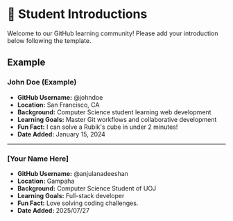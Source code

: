 # 👋 Student Introductions

Welcome to our GitHub learning community! Please add your introduction below following the template.

## Example

### John Doe (Example)
- **GitHub Username:** @johndoe
- **Location:** San Francisco, CA
- **Background:** Computer Science student learning web development
- **Learning Goals:** Master Git workflows and collaborative development
- **Fun Fact:** I can solve a Rubik's cube in under 2 minutes!
- **Date Added:** January 15, 2024

---

<!-- Add your introduction below this line -->

### [Your Name Here]
- **GitHub Username:** @anjulanadeeshan
- **Location:** Gampaha
- **Background:** Computer Science Student of UOJ
- **Learning Goals:** Full-stack developer
- **Fun Fact:**  Love solving coding challenges.
- **Date Added:** 2025/07/27


